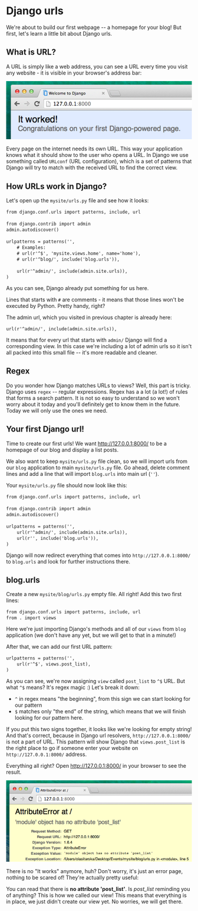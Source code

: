 # Django urls

We're about to build our first webpage -- a homepage for your blog! But first, let's learn a little bit about Django urls.

## What is URL?

A URL is simply like a web address, you can see a URL every time you visit any website - it is visible in your browser's address bar:

![Url](images/url.png)

Every page on the internet needs its own URL. This way your application knows what it should show to the user who opens a URL. In Django we use something called `URLconf` (URL configuration), which is a set of patterns that Django will try to match with the received URL to find the correct view.

## How URLs work in Django?

Let's open up the `mysite/urls.py` file and see how it looks:

    from django.conf.urls import patterns, include, url

    from django.contrib import admin
    admin.autodiscover()

    urlpatterns = patterns('',
        # Examples:
        # url(r'^$', 'mysite.views.home', name='home'),
        # url(r'^blog/', include('blog.urls')),

        url(r'^admin/', include(admin.site.urls)),
    )

As you can see, Django already put something for us here.

Lines that starts with `#` are comments - it means that those lines won't be executed by Python. Pretty handy, right?

The admin url, which you visited in previous chapter is already here:

    url(r'^admin/', include(admin.site.urls)),

It means that for every url that starts with `admin/` Django will find a corresponding view. In this case we're including a lot of admin urls so it isn't all packed into this small file -- it's more readable and cleaner.

## Regex

Do you wonder how Django matches URLs to views? Well, this part is tricky. Django uses `regex` -- regular expressions. Regex has a a lot (a lot!) of rules that forms a search pattern. It is not so easy to understand so we won't worry about it today and you'll definitely get to know them in the future. Today we will only use the ones we need.

## Your first Django url!

Time to create our first urls! We want http://127.0.0.1:8000/ to be a homepage of our blog and display a list posts.

We also want to keep `mysite/urls.py` file clean, so we will import urls from our `blog` application to main `mysite/urls.py` file.
Go ahead, delete comment lines and add a line that will import `blog.urls` into main url (`''`).

Your `mysite/urls.py` file should now look like this:

    from django.conf.urls import patterns, include, url

    from django.contrib import admin
    admin.autodiscover()

    urlpatterns = patterns('',
        url(r'^admin/', include(admin.site.urls)),
        url(r'', include('blog.urls')),
    )

Django will now redirect everything that comes into `http://127.0.0.1:8000/` to `blog.urls` and look for further instructions there.

## blog.urls

Create a new `mysite/blog/urls.py` empty file. All right! Add this two first lines:

    from django.conf.urls import patterns, include, url
    from . import views

Here we're just importing Django's methods and all of our `views` from `blog` application (we don't have any yet, but we will get to that in a minute!)

After that, we can add our first URL pattern:

    urlpatterns = patterns('',
        url(r'^$', views.post_list),
    )

As you can see, we're now assigning `view` called `post_list` to `^$` URL. But what `^$` means? It's regex magic :) Let's break it down:
- `^` in regex means "the beginning", from this sign we can start looking for our pattern
- `$` matches only "the end" of the string, which means that we will finish looking for our pattern here.

If you put this two signs together, it looks like we're looking for empty string! And that's correct, because in Django url resolvers, `http://127.0.0.1:8000/` is not a part of URL. This pattern will show Django that `views.post_list` is the right place to go if someone enter your website on `http://127.0.0.1:8000/` address.

Everything all right? Open http://127.0.0.1:8000/ in your browser to see the result.

![Error](images/error1.png)

There is no "It works" anymore, huh? Don't worry, it's just an error page, nothing to be scared of! They're actually pretty useful:

You can read that there is __no attribute 'post_list'__. Is *post_list* reminding you of anything? This is how we called our view! This means that everything is in place, we just didn't create our view yet. No worries, we will get there.



